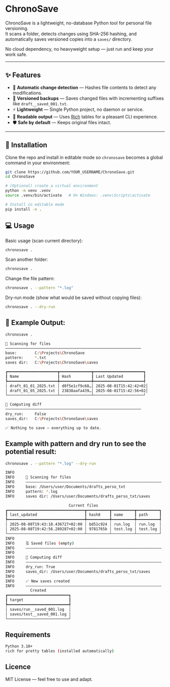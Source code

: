 # ChronoSave

ChronoSave is a lightweight, no-database Python tool for personal file versioning.  
It scans a folder, detects changes using SHA-256 hashing, and automatically saves versioned copies into a `saves/` directory.

No cloud dependency, no heavyweight setup — just run and keep your work safe.

---

## ✨ Features
- 📂 **Automatic change detection** — Hashes file contents to detect any modifications.
- 📝 **Versioned backups** — Saves changed files with incrementing suffixes like `draft__saved_001.txt`.
- ⚡ **Lightweight** — Single Python project, no daemon or service.
- 🎨 **Readable output** — Uses [Rich](https://github.com/Textualize/rich) tables for a pleasant CLI experience.
- 🛡 **Safe by default** — Keeps original files intact.

---

## 🚀 Installation

Clone the repo and install in editable mode so `chronosave` becomes a global command in your environment:

```bash
git clone https://github.com/YOUR_USERNAME/ChronoSave.git
cd ChronoSave

# (Optional) create a virtual environment
python -m venv .venv
source .venv/bin/activate   # On Windows: .venv\Scripts\activate

# Install in editable mode
pip install -e .
```


## 💻 Usage
Basic usage (scan current directory):
```bash
chronosave .
```

Scan another folder:
```bash
chronosave .
```

Change the file pattern:
```bash
chronosave . --pattern "*.log"
```

Dry-run mode (show what would be saved without copying files):
```bash
chronosave . --dry-run
```

## 📌 Example Output:
```bash
chronosave .

📂 Scanning for files
────────────────────────────────────────────────────────────
base:        C:\Projects\ChronoSave
pattern:     *.txt
saves dir:   C:\Projects\ChronoSave\saves

┏━━━━━━━━━━━━━━━━━━━━━━┳━━━━━━━━━━━━━━┳━━━━━━━━━━━━━━━━━━━━━━┓
┃ Name                 ┃ Hash         ┃ Last Updated         ┃
┡━━━━━━━━━━━━━━━━━━━━━━╇━━━━━━━━━━━━━━╇━━━━━━━━━━━━━━━━━━━━━━┩
│ draft_01_01_2025.txt │ d0f5e1cf9c68…│ 2025-08-01T15:42:42+02│
│ draft_01_05_2025.txt │ 23838aafa439…│ 2025-08-01T15:42:56+02│
└──────────────────────┴──────────────┴──────────────────────┘

🧮 Computing diff
────────────────────────────────────────────────────────────
dry_run:     False
saves_dir:   C:\Projects\ChronoSave\saves

✅ Nothing to save — everything up to date.
```

## Example with pattern and dry run to see the potential result:
```bash
chronosave . --pattern "*.log" --dry-run

INFO
INFO     📂 Scanning for files
INFO     ————————————————————————————————————————————————————————————
INFO     base: /Users/user/Documents/drafts_perso_txt
INFO     pattern: *.log
INFO     saves dir: /Users/user/Documents/drafts_perso_txt/saves

                            Current files
┏━━━━━━━━━━━━━━━━━━━━━━━━━━━━━━━━━━┳━━━━━━━━━━┳━━━━━━━━━━┳━━━━━━━━━━┓
┃ last_updated                     ┃ hash8    ┃ name     ┃ path     ┃
┡━━━━━━━━━━━━━━━━━━━━━━━━━━━━━━━━━━╇━━━━━━━━━━╇━━━━━━━━━━╇━━━━━━━━━━┩
│ 2025-08-08T19:43:18.436727+02:00 │ bd51c924 │ run.log  │ run.log  │
│ 2025-08-08T19:42:56.289287+02:00 │ 9781765b │ test.log │ test.log │
└──────────────────────────────────┴──────────┴──────────┴──────────┘
INFO
INFO     🗒️ Saved files (empty)
INFO     ————————————————————————————————————————————————————————————
INFO
INFO     🧮 Computing diff
INFO     ————————————————————————————————————————————————————————————
INFO     dry_run: True
INFO     saves_dir: /Users/user/Documents/drafts_perso_txt/saves
INFO
INFO     ✅ New saves created
INFO     ————————————————————————————————————————————————————————————
           Created
┏━━━━━━━━━━━━━━━━━━━━━━━━━━━┓
┃ target                    ┃
┡━━━━━━━━━━━━━━━━━━━━━━━━━━━┩
│ saves/run__saved_001.log  │
│ saves/test__saved_001.log │
└───────────────────────────┘
```

## Requirements
```bash
Python 3.10+
rich for pretty tables (installed automatically)
```


## Licence
MIT License — feel free to use and adapt.

















